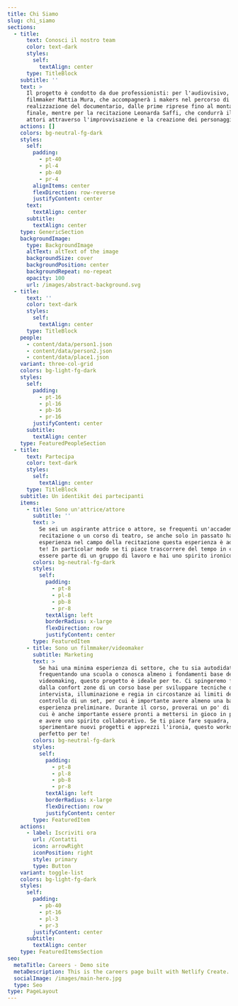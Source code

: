 ```yaml
---
title: Chi Siamo
slug: chi_siamo
sections:
  - title:
      text: Conosci il nostro team
      color: text-dark
      styles:
        self:
          textAlign: center
      type: TitleBlock
    subtitle: ''
    text: >
      Il progetto è condotto da due professionisti: per l'audiovisivo, il
      filmmaker Mattia Mura, che accompagnerà i makers nel percorso di
      realizzazione del documentario, dalle prime riprese fino al montaggio
      finale, mentre per la recitazione Leonarda Saffi, che condurrà il team di
      attori attraverso l'improvvisazione e la creazione dei personaggi.
    actions: []
    colors: bg-neutral-fg-dark
    styles:
      self:
        padding:
          - pt-40
          - pl-4
          - pb-40
          - pr-4
        alignItems: center
        flexDirection: row-reverse
        justifyContent: center
      text:
        textAlign: center
      subtitle:
        textAlign: center
    type: GenericSection
    backgroundImage:
      type: BackgroundImage
      altText: altText of the image
      backgroundSize: cover
      backgroundPosition: center
      backgroundRepeat: no-repeat
      opacity: 100
      url: /images/abstract-background.svg
  - title:
      text: ''
      color: text-dark
      styles:
        self:
          textAlign: center
      type: TitleBlock
    people:
      - content/data/person1.json
      - content/data/person2.json
      - content/data/place1.json
    variant: three-col-grid
    colors: bg-light-fg-dark
    styles:
      self:
        padding:
          - pt-16
          - pl-16
          - pb-16
          - pr-16
        justifyContent: center
      subtitle:
        textAlign: center
    type: FeaturedPeopleSection
  - title:
      text: Partecipa
      color: text-dark
      styles:
        self:
          textAlign: center
      type: TitleBlock
    subtitle: Un identikit dei partecipanti
    items:
      - title: Sono un'attrice/attore
        subtitle: ''
        text: >
          Se sei un aspirante attrice o attore, se frequenti un'accademia di
          recitazione o un corso di teatro, se anche solo in passato hai avuto
          esperienza nel campo della recitazione questa esperienza è adatta a
          te! In particolar modo se ti piace trascorrere del tempo in compagnia,
          essere parte di un gruppo di lavoro e hai uno spirito ironico!
        colors: bg-neutral-fg-dark
        styles:
          self:
            padding:
              - pt-8
              - pl-8
              - pb-8
              - pr-8
            textAlign: left
            borderRadius: x-large
            flexDirection: row
            justifyContent: center
        type: FeaturedItem
      - title: Sono un filmmaker/videomaker
        subtitle: Marketing
        text: >
          Se hai una minima esperienza di settore, che tu sia autodidatta, stia
          frequentando una scuola o conosca almeno i fondamenti base del
          videomaking, questo progetto è ideale per te. Ci spingeremo fuori
          dalla confort zone di un corso base per sviluppare tecniche di
          intervista, illuminazione e regia in circostanze ai limiti del
          controllo di un set, per cui è importante avere almeno una base di
          esperienza preliminare. Durante il corso, proverai un po' di tutto per
          cui è anche importante essere pronti a mettersi in gioco in più ruoli
          e avere uno spirito collaborativo. Se ti piace fare squadra,
          sperimentare nuovi progetti e apprezzi l'ironia, questo workshop è
          perfetto per te!
        colors: bg-neutral-fg-dark
        styles:
          self:
            padding:
              - pt-8
              - pl-8
              - pb-8
              - pr-8
            textAlign: left
            borderRadius: x-large
            flexDirection: row
            justifyContent: center
        type: FeaturedItem
    actions:
      - label: Iscriviti ora
        url: /Contatti
        icon: arrowRight
        iconPosition: right
        style: primary
        type: Button
    variant: toggle-list
    colors: bg-light-fg-dark
    styles:
      self:
        padding:
          - pb-40
          - pt-16
          - pl-3
          - pr-3
        justifyContent: center
      subtitle:
        textAlign: center
    type: FeaturedItemsSection
seo:
  metaTitle: Careers - Demo site
  metaDescription: This is the careers page built with Netlify Create.
  socialImage: /images/main-hero.jpg
  type: Seo
type: PageLayout
---
```

